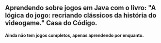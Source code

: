 ## Aprendendo sobre jogos em Java com o livro: "A lógica do jogo: recriando clássicos da história do videogame." Casa do Código.


#### Ainda não tem jogos completos, apenas aprendendo por enquanto.
